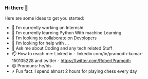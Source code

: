 ### Hi there 👋

Here are some ideas to get you started:

- 🔭 I’m currently working on Internshi
- 🌱 I’m currently learning Python With machine Learning
- 👯 I’m looking to collaborate on Devolopers
- 🤔 I’m looking for help with ...
- 💬 Ask me about Coding and any tech related Stuff
- 📫 How to reach me: Linked in - linkedin.com/in/pramodh-kumar-150105228  and twitter - https://twitter.com/RobertPramodh
- 😄 Pronouns: he/his
- ⚡ Fun fact: I spend almost 2 hours for playing chess every day 

